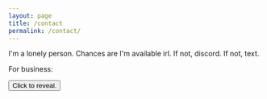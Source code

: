 ```yaml
---
layout: page
title: /contact
permalink: /contact/
---
```


I'm a lonely person. Chances are I'm available irl.
If not, discord.
If not, text.

For business:
<div id="spoiler" style="display:none">
<script>var s="sfdijvAtfbt/vqfoo/fev";var m="";for(var i=0;i<s.length;i++)m+=String.fromCharCode(s.charCodeAt(i)-1);document.write(m);</script><noscript>&#114;&#101;&#99;&#104;&#105;&#117;&#64;&#115;&#101;&#97;&#115;&#46;&#117;&#112;&#101;&#110;&#110;&#46;&#101;&#100;&#117;</noscript>
</div>
<button title="Click to show/hide content" type="button" onclick="if(document.getElementById('spoiler') .style.display=='none') {document.getElementById('spoiler') .style.display=''}else{document.getElementById('spoiler') .style.display='none'}"> Click to reveal. </button>